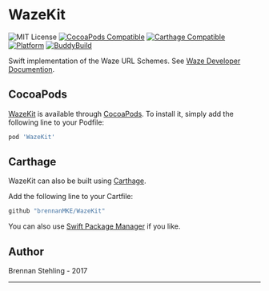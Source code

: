# WazeKit

![MIT License](https://img.shields.io/badge/license-MIT-blue.svg)
[![CocoaPods Compatible](https://img.shields.io/cocoapods/v/WazeKit.svg)](https://img.shields.io/cocoapods/v/WazeKit.svg)
[![Carthage Compatible](https://img.shields.io/badge/Carthage-compatible-4BC51D.svg?style=flat)](https://github.com/Carthage/Carthage)
[![Platform](https://img.shields.io/cocoapods/p/WazeKit.svg?style=flat)](http://cocoadocs.org/docsets/WazeKit)
[![BuddyBuild](https://dashboard.buddybuild.com/api/statusImage?appID=58d1e8cefc033600016bc85d&branch=master&build=latest)](https://dashboard.buddybuild.com/apps/58d1e8cefc033600016bc85d/build/latest?branch=master)

Swift implementation of the Waze URL Schemes. See [Waze Developer Documention].


## CocoaPods

[WazeKit] is available through [CocoaPods]. To install it, simply add the following line to your Podfile:

```ruby
pod 'WazeKit'
```

## Carthage

WazeKit can also be built using [Carthage]. 

Add the following line to your Cartfile:

```sh
github "brennanMKE/WazeKit"
```

You can also use [Swift Package Manager] if you like.

## Author

Brennan Stehling - 2017

---

[Waze Developer Documention]: https://www.waze.com/about/dev
[Change Log]: https://github.com/WazeKit/WazeKit/blob/master/CHANGELOG.md
[WazeKit]: https://github.com/WazeKit/WazeKit
[CocoaPods]: http://cocoapods.org
[Carthage]: https://github.com/carthage/carthage
[Swift Package Manager]: https://swift.org/package-manager/
[Jazzy]: https://github.com/realm/jazzy